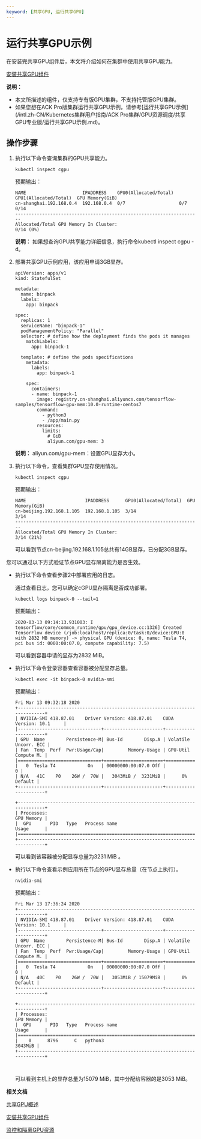 ```yaml
---
keyword: [共享GPU, 运行共享GPU]
---
```


# 运行共享GPU示例

在安装完共享GPU组件后，本文将介绍如何在集群中使用共享GPU能力。

[安装共享GPU组件](/intl.zh-CN/Kubernetes集群用户指南/GPU/NPU/GPU资源调度/共享GPU调度/安装共享GPU组件.md)

**说明：**

-   本文所描述的组件，仅支持专有版GPU集群，不支持托管版GPU集群。
-   如果您想在ACK Pro版集群运行共享GPU示例，请参考[运行共享GPU示例](/intl.zh-CN/Kubernetes集群用户指南/ACK Pro集群/GPU资源调度/共享GPU专业版/运行共享GPU示例.md)。

## 操作步骤

1.  执行以下命令查询集群的GPU共享能力。

    ```
    kubectl inspect cgpu
    ```

    预期输出：

    ```
    NAME                     IPADDRESS    GPU0(Allocated/Total)  GPU1(Allocated/Total)  GPU Memory(GiB)
    cn-shanghai.192.168.0.4  192.168.0.4  0/7                    0/7                    0/14
    ---------------------------------------------------------------------
    Allocated/Total GPU Memory In Cluster:
    0/14 (0%)
    ```

    **说明：** 如果想查询GPU共享能力详细信息，执行命令kubectl inspect cgpu -d。

2.  部署共享GPU示例应用，该应用申请3GB显存。

    ```
    apiVersion: apps/v1
    kind: StatefulSet
    
    metadata:
      name: binpack
      labels:
        app: binpack
    
    spec:
      replicas: 1
      serviceName: "binpack-1"
      podManagementPolicy: "Parallel"
      selector: # define how the deployment finds the pods it manages
        matchLabels:
          app: binpack-1
    
      template: # define the pods specifications
        metadata:
          labels:
            app: binpack-1
    
        spec:
          containers:
          - name: binpack-1
            image: registry.cn-shanghai.aliyuncs.com/tensorflow-samples/tensorflow-gpu-mem:10.0-runtime-centos7
            command:
              - python3
              - /app/main.py
            resources:
              limits:
                # GiB
                aliyun.com/gpu-mem: 3
    ```

    **说明：** aliyun.com/gpu-mem：设置GPU显存大小。

3.  执行以下命令，查看集群GPU显存使用情况。

    ```
    kubectl inspect cgpu
    ```

    预期输出：

    ```
    NAME                      IPADDRESS      GPU0(Allocated/Total)  GPU Memory(GiB)
    cn-beijing.192.168.1.105  192.168.1.105  3/14                   3/14
    ---------------------------------------------------------------------
    Allocated/Total GPU Memory In Cluster:
    3/14 (21%)
    ```

    可以看到节点cn-beijing.192.168.1.105总共有14GB显存，已分配3GB显存。


您可以通过以下方式验证节点GPU显存隔离能力是否生效。

-   执行以下命令查看步骤2中部署应用的日志。

    通过查看日志，您可以确定cGPU显存隔离是否成功部署。

    ```
    kubectl logs binpack-0 --tail=1
    ```

    预期输出：

    ```
    2020-03-13 09:14:13.931003: I tensorflow/core/common_runtime/gpu/gpu_device.cc:1326] Created TensorFlow device (/job:localhost/replica:0/task:0/device:GPU:0 with 2832 MB memory) -> physical GPU (device: 0, name: Tesla T4, pci bus id: 0000:00:07.0, compute capability: 7.5)
    ```

    可以看到容器申请的显存为2832 MiB。

-   执行以下命令登录容器查看容器被分配显存总量。

    ```
    kubectl exec -it binpack-0 nvidia-smi
    ```

    预期输出：

    ```
    Fri Mar 13 09:32:18 2020
    +-----------------------------------------------------------------------------+
    | NVIDIA-SMI 418.87.01    Driver Version: 418.87.01    CUDA Version: 10.1     |
    |-------------------------------+----------------------+----------------------+
    | GPU  Name        Persistence-M| Bus-Id        Disp.A | Volatile Uncorr. ECC |
    | Fan  Temp  Perf  Pwr:Usage/Cap|         Memory-Usage | GPU-Util  Compute M. |
    |===============================+======================+======================|
    |   0  Tesla T4            On   | 00000000:00:07.0 Off |                    0 |
    | N/A   41C    P0    26W /  70W |   3043MiB /  3231MiB |      0%      Default |
    +-------------------------------+----------------------+----------------------+
    
    +-----------------------------------------------------------------------------+
    | Processes:                                                       GPU Memory |
    |  GPU       PID   Type   Process name                             Usage      |
    |=============================================================================|
    +-----------------------------------------------------------------------------+
    ```

    可以看到该容器被分配显存总量为3231 MiB 。

-   执行以下命令查看示例应用所在节点的GPU显存总量（在节点上执行）。

    ```
    nvidia-smi
    ```

    预期输出：

    ```
    Fri Mar 13 17:36:24 2020
    +-----------------------------------------------------------------------------+
    | NVIDIA-SMI 418.87.01    Driver Version: 418.87.01    CUDA Version: 10.1     |
    |-------------------------------+----------------------+----------------------+
    | GPU  Name        Persistence-M| Bus-Id        Disp.A | Volatile Uncorr. ECC |
    | Fan  Temp  Perf  Pwr:Usage/Cap|         Memory-Usage | GPU-Util  Compute M. |
    |===============================+======================+======================|
    |   0  Tesla T4            On   | 00000000:00:07.0 Off |                    0 |
    | N/A   40C    P0    26W /  70W |   3053MiB / 15079MiB |      0%      Default |
    +-------------------------------+----------------------+----------------------+
    
    +-----------------------------------------------------------------------------+
    | Processes:                                                       GPU Memory |
    |  GPU       PID   Type   Process name                             Usage      |
    |=============================================================================|
    |    0      8796      C   python3                                     3043MiB |
    +-----------------------------------------------------------------------------+
    
                            
    ```

    可以看到主机上的显存总量为15079 MiB，其中分配给容器的是3053 MiB。


**相关文档**  


[共享GPU概述](/intl.zh-CN/Kubernetes集群用户指南/GPU/NPU/GPU资源调度/共享GPU调度/共享GPU概述.md)

[安装共享GPU组件](/intl.zh-CN/Kubernetes集群用户指南/GPU/NPU/GPU资源调度/共享GPU调度/安装共享GPU组件.md)

[监控和隔离GPU资源](/intl.zh-CN/Kubernetes集群用户指南/GPU/NPU/GPU资源调度/共享GPU调度/监控和隔离GPU资源.md)


